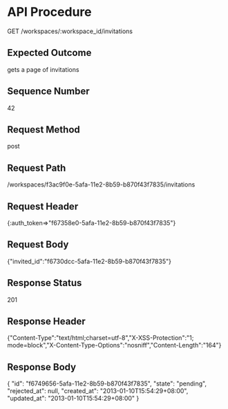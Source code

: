 # API Procedure
GET /workspaces/:workspace_id/invitations
## Expected Outcome
gets a page of invitations
## Sequence Number
42
## Request Method
post
## Request Path
/workspaces/f3ac9f0e-5afa-11e2-8b59-b870f43f7835/invitations
## Request Header
{:auth_token=>"f67358e0-5afa-11e2-8b59-b870f43f7835"}
## Request Body
{"invited_id":"f6730dcc-5afa-11e2-8b59-b870f43f7835"}

## Response Status
201
## Response Header
{"Content-Type":"text/html;charset=utf-8","X-XSS-Protection":"1; mode=block","X-Content-Type-Options":"nosniff","Content-Length":"164"}

## Response Body
{
  "id": "f6749656-5afa-11e2-8b59-b870f43f7835",
  "state": "pending",
  "rejected_at": null,
  "created_at": "2013-01-10T15:54:29+08:00",
  "updated_at": "2013-01-10T15:54:29+08:00"
}
